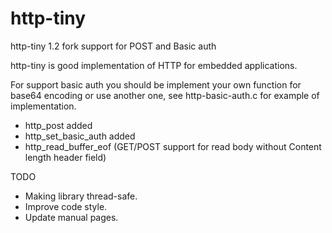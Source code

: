 http-tiny
=========

http-tiny 1.2 fork support for POST and Basic auth

http-tiny is good implementation of HTTP for embedded 
applications.

For support basic auth you should be implement your own
function for base64 encoding or use another one, see
http-basic-auth.c for example of implementation.

- http\_post added
- http\_set\_basic\_auth added
- http_read_buffer_eof (GET/POST support for read body without Content length header field) 

TODO

- Making library thread-safe.
- Improve code style.
- Update manual pages.
